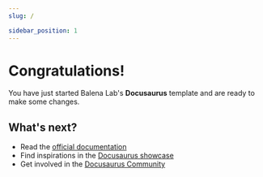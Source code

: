 ```yaml
---
slug: /

sidebar_position: 1
---
```


# Congratulations!

You have just started Balena Lab's **Docusaurus** template and are ready to make some changes.

## What's next?

- Read the [official documentation](https://docusaurus.io/)
- Find inspirations in the [Docusaurus showcase](https://docusaurus.io/showcase)
- Get involved in the [Docusaurus Community](https://docusaurus.io/community/support)
